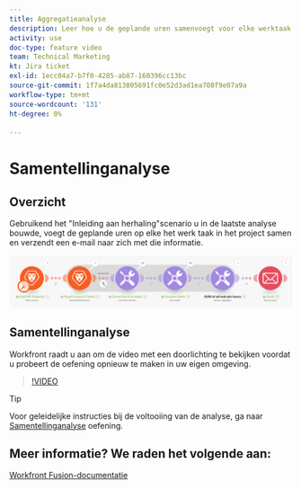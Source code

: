 ```yaml
---
title: Aggregatieanalyse
description: Leer hoe u de geplande uren samenvoegt voor elke werktaak in een project en een e-mail naar uzelf stuurt met deze informatie, allemaal in [!DNL Adobe Workfront Fusion].
activity: use
doc-type: feature video
team: Technical Marketing
kt: Jira ticket
exl-id: 1ecc04a7-b7f0-4285-ab87-160396cc13bc
source-git-commit: 1f7a4da813805691fc0e52d3ad1ea708f9e07a9a
workflow-type: tm+mt
source-wordcount: '131'
ht-degree: 0%

---
```


# Samentellinganalyse

## Overzicht

Gebruikend het &quot;Inleiding aan herhaling&quot;scenario u in de laatste analyse bouwde, voegt de geplande uren op elke het werk taak in het project samen en verzendt een e-mail naar zich met die informatie.

![Een afbeelding van het Fusion-scenario](assets/iteration-and-aggregation-2.png)

## Samentellinganalyse

Workfront raadt u aan om de video met een doorlichting te bekijken voordat u probeert de oefening opnieuw te maken in uw eigen omgeving.

>[!VIDEO](https://video.tv.adobe.com/v/335280/?quality=12)

>[!TIP]
>
>Voor geleidelijke instructies bij de voltooiing van de analyse, ga naar [Samentellinganalyse](https://experienceleague.adobe.com/docs/workfront-learn/tutorials-workfront/fusion/exercises/aggregation.html?lang=en) oefening.


## Meer informatie? We raden het volgende aan:

[Workfront Fusion-documentatie](https://experienceleague.adobe.com/docs/workfront/using/adobe-workfront-fusion/workfront-fusion-2.html?lang=en)
